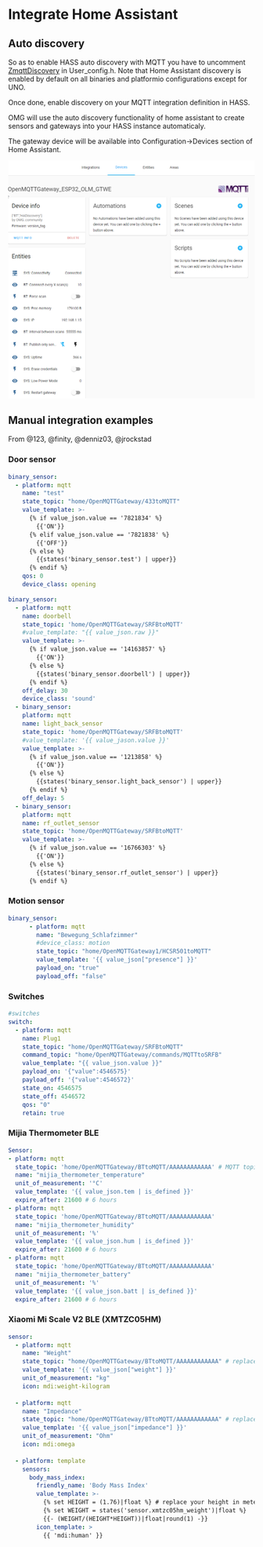# Integrate Home Assistant
## Auto discovery
So as to enable HASS auto discovery with MQTT you have to uncomment [ZmqttDiscovery](https://github.com/1technophile/OpenMQTTGateway/blob/0180a0dbd55ed8e0799e30ee84f68070a6f478fa/User_config.h#L99) in User_config.h. Note that Home Assistant discovery is enabled by default on all binaries and platformio configurations except for UNO.

Once done, enable discovery on your MQTT integration definition in HASS.

OMG will use the auto discovery functionality of home assistant to create sensors and gateways into your HASS instance automaticaly.

The gateway device will be available into Configuration->Devices section of Home Assistant.

![](../img/OpenMQTTGateway_Home_Assistant_MQTT_discovery.png)

## Manual integration examples
From @123, @finity, @denniz03, @jrockstad

### Door sensor
```yaml
binary_sensor:
  - platform: mqtt
    name: "test"
    state_topic: "home/OpenMQTTGateway/433toMQTT"
    value_template: >-
      {% if value_json.value == '7821834' %}
        {{'ON'}}
      {% elif value_json.value == '7821838' %}
        {{'OFF'}}
      {% else %}
        {{states('binary_sensor.test') | upper}}
      {% endif %}
    qos: 0
    device_class: opening
```

```yaml
binary_sensor:
  - platform: mqtt
    name: doorbell
    state_topic: 'home/OpenMQTTGateway/SRFBtoMQTT'
    #value_template: "{{ value_json.raw }}"
    value_template: >- 
      {% if value_json.value == '14163857' %}
        {{'ON'}}
      {% else %}
        {{states('binary_sensor.doorbell') | upper}}
      {% endif %}
    off_delay: 30
    device_class: 'sound'
  - binary_sensor:
    platform: mqtt
    name: light_back_sensor
    state_topic: 'home/OpenMQTTGateway/SRFBtoMQTT'
    #value_template: '{{ value_jason.value }}'
    value_template: >- 
      {% if value_json.value == '1213858' %}
        {{'ON'}}
      {% else %}
        {{states('binary_sensor.light_back_sensor') | upper}}
      {% endif %}
    off_delay: 5
  - binary_sensor:
    platform: mqtt
    name: rf_outlet_sensor
    state_topic: 'home/OpenMQTTGateway/SRFBtoMQTT'
    value_template: >- 
      {% if value_json.value == '16766303' %}
        {{'ON'}}
      {% else %} 
        {{states('binary_sensor.rf_outlet_sensor') | upper}}
      {% endif %}
```

### Motion sensor
```yaml
binary_sensor:
      - platform: mqtt
        name: "Bewegung_Schlafzimmer"
        #device_class: motion
        state_topic: "home/OpenMQTTGateway1/HCSR501toMQTT"
        value_template: '{{ value_json["presence"] }}'
        payload_on: "true"
        payload_off: "false"
```

### Switches

```yaml
#switches
switch:
  - platform: mqtt
    name: Plug1
    state_topic: "home/OpenMQTTGateway/SRFBtoMQTT"
    command_topic: "home/OpenMQTTGateway/commands/MQTTtoSRFB"
    value_template: "{{ value_json.value }}"
    payload_on: '{"value":4546575}'
    payload_off: '{"value":4546572}'
    state_on: 4546575
    state_off: 4546572
    qos: "0"
    retain: true
```

### Mijia Thermometer BLE

```yaml
Sensor:
- platform: mqtt
  state_topic: 'home/OpenMQTTGateway/BTtoMQTT/AAAAAAAAAAAA' # MQTT topic, check MQTT messages; replace AA... with id (BLE MAC) of your device
  name: "mijia_thermometer_temperature"
  unit_of_measurement: '°C'
  value_template: '{{ value_json.tem | is_defined }}'
  expire_after: 21600 # 6 hours
- platform: mqtt
  state_topic: 'home/OpenMQTTGateway/BTtoMQTT/AAAAAAAAAAAA'
  name: "mijia_thermometer_humidity"
  unit_of_measurement: '%'
  value_template: '{{ value_json.hum | is_defined }}'
  expire_after: 21600 # 6 hours
- platform: mqtt
  state_topic: 'home/OpenMQTTGateway/BTtoMQTT/AAAAAAAAAAAA'
  name: "mijia_thermometer_battery"
  unit_of_measurement: '%'
  value_template: '{{ value_json.batt | is_defined }}'
  expire_after: 21600 # 6 hours
  ```


### Xiaomi Mi Scale V2 BLE (XMTZC05HM)

```yaml
sensor:
  - platform: mqtt
    name: "Weight"
    state_topic: "home/OpenMQTTGateway/BTtoMQTT/AAAAAAAAAAAA" # replace your mqtt topic here
    value_template: '{{ value_json["weight"] }}'
    unit_of_measurement: "kg"
    icon: mdi:weight-kilogram
    
  - platform: mqtt
    name: "Impedance"
    state_topic: "home/OpenMQTTGateway/BTtoMQTT/AAAAAAAAAAAA" # replace your mqtt topic here also
    value_template: '{{ value_json["impedance"] }}'
    unit_of_measurement: "Ohm"
    icon: mdi:omega
    
  - platform: template
    sensors:
      body_mass_index:
        friendly_name: 'Body Mass Index'
        value_template: >-
          {% set HEIGHT = (1.76)|float %} # replace your height in meters
          {% set WEIGHT = states('sensor.xmtzc05hm_weight')|float %}
          {{- (WEIGHT/(HEIGHT*HEIGHT))|float|round(1) -}}
        icon_template: >
          {{ 'mdi:human' }}
```
